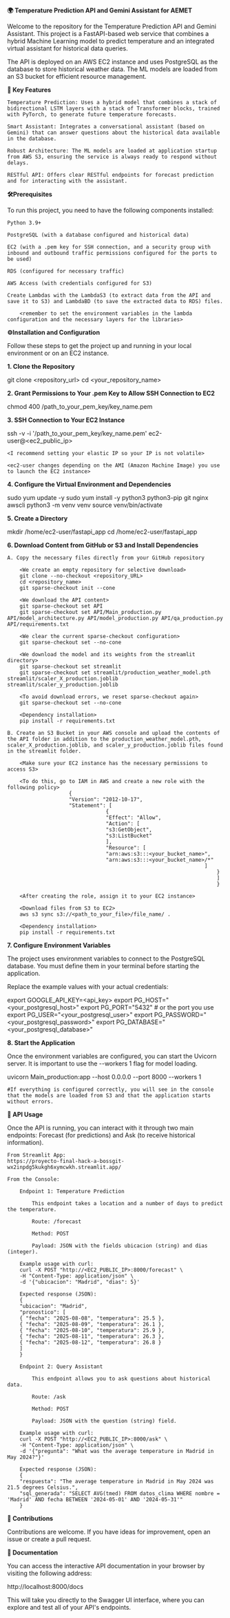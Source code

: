 **🌍  Temperature Prediction API and Gemini Assistant for AEMET** 

Welcome to the repository for the Temperature Prediction API and Gemini Assistant. This project is a FastAPI-based web service that combines a hybrid Machine Learning model to predict temperature and an integrated virtual assistant for historical data queries.

The API is deployed on an AWS EC2 instance and uses PostgreSQL as the database to store historical weather data. The ML models are loaded from an S3 bucket for efficient resource management.

**🚀 Key Features**

    Temperature Prediction: Uses a hybrid model that combines a stack of bidirectional LSTM layers with a stack of Transformer blocks, trained with PyTorch, to generate future temperature forecasts.

    Smart Assistant: Integrates a conversational assistant (based on Gemini) that can answer questions about the historical data available in the database.

    Robust Architecture: The ML models are loaded at application startup from AWS S3, ensuring the service is always ready to respond without delays.

    RESTful API: Offers clear RESTful endpoints for forecast prediction and for interacting with the assistant.

**🛠️Prerequisites**

To run this project, you need to have the following components installed:

    Python 3.9+

    PostgreSQL (with a database configured and historical data)

    EC2 (with a .pem key for SSH connection, and a security group with inbound and outbound traffic permissions configured for the ports to be used)

    RDS (configured for necessary traffic)

    AWS Access (with credentials configured for S3)

    Create Lambdas with the LambdaS3 (to extract data from the API and save it to S3) and LambdaBD (to save the extracted data to RDS) files.

        <remember to set the environment variables in the lambda configuration and the necessary layers for the libraries>
  	

**⚙️Installation and Configuration**

Follow these steps to get the project up and running in your local environment or on an EC2 instance.

**1. Clone the Repository**

git clone <repository_url>
cd <your_repository_name>

**2. Grant Permissions to Your .pem Key to Allow SSH Connection to EC2**

chmod 400 /path_to_your_pem_key/key_name.pem
   
**3. SSH Connection to Your EC2 Instance**

ssh -v -i '/path_to_your_pem_key/key_name.pem' ec2-user@<ec2_public_ip>

    <I recommend setting your elastic IP so your IP is not volatile>

    <ec2-user changes depending on the AMI (Amazon Machine Image) you use to launch the EC2 instance>

**4. Configure the Virtual Environment and Dependencies**

sudo yum update -y
sudo yum install -y python3 python3-pip git nginx awscli
python3 -m venv venv
source venv/bin/activate

**5. Create a Directory**

mkdir /home/ec2-user/fastapi_app
cd /home/ec2-user/fastapi_app

**6. Download Content from GitHub or S3 and Install Dependencies**

    A. Copy the necessary files directly from your GitHub repository

        <We create an empty repository for selective download>
        git clone --no-checkout <repository_URL>
        cd <repository_name>
        git sparse-checkout init --cone

        <We download the API content>
        git sparse-checkout set API
        git sparse-checkout set API/Main_production.py API/model_architecture.py API/model_production.py API/qa_production.py API/requirements.txt

        <We clear the current sparse-checkout configuration>
        git sparse-checkout set --no-cone

        <We download the model and its weights from the streamlit directory>
        git sparse-checkout set streamlit
        git sparse-checkout set streamlit/production_weather_model.pth streamlit/scaler_X_production.joblib streamlit/scaler_y_production.joblib

        <To avoid download errors, we reset sparse-checkout again>
        git sparse-checkout set --no-cone

        <Dependency installation>
        pip install -r requirements.txt

    B. Create an S3 Bucket in your AWS console and upload the contents of the API folder in addition to the production_weather_model.pth, scaler_X_production.joblib, and scaler_y_production.joblib files found in the streamlit folder.

        <Make sure your EC2 instance has the necessary permissions to access S3>

        <To do this, go to IAM in AWS and create a new role with the following policy>
                        {
                        "Version": "2012-10-17",
                        "Statement": [
                                    {
                                    "Effect": "Allow",
                                    "Action": [
                                    "s3:GetObject",
                                    "s3:ListBucket"
                                    ],
                                    "Resource": [
                                    "arn:aws:s3:::<your_bucket_name>",
                                    "arn:aws:s3:::<your_bucket_name>/*"
                                                                    ]
                                                                        }
                                                                        ]
                                                                        }

        <After creating the role, assign it to your EC2 instance>

        <Download files from S3 to EC2>
        aws s3 sync s3://<path_to_your_file>/file_name/ .

        <Dependency installation>
        pip install -r requirements.txt

**7. Configure Environment Variables**

The project uses environment variables to connect to the PostgreSQL database. You must define them in your terminal before starting the application.

Replace the example values with your actual credentials:

export GOOGLE_API_KEY=<api_key>
export PG_HOST="<your_postgresql_host>"
export PG_PORT="5432" # or the port you use
export PG_USER="<your_postgresql_user>"
export PG_PASSWORD="<your_postgresql_password>"
export PG_DATABASE="<your_postgresql_database>"

**8. Start the Application**

Once the environment variables are configured, you can start the Uvicorn server. It is important to use the --workers 1 flag for model loading.

uvicorn Main_production:app --host 0.0.0.0 --port 8000 --workers 1

    #If everything is configured correctly, you will see in the console that the models are loaded from S3 and that the application starts without errors.

**🧪 API Usage**

Once the API is running, you can interact with it through two main endpoints: Forecast (for predictions) and Ask (to receive historical information).

    From Streamlit App:
    https://proyecto-final-hack-a-bossgit-wx2inpdg5kukgh6xymcwkh.streamlit.app/

    From the Console:

        Endpoint 1: Temperature Prediction

            This endpoint takes a location and a number of days to predict the temperature.

            Route: /forecast

            Method: POST

            Payload: JSON with the fields ubicacion (string) and dias (integer).

        Example usage with curl:
        curl -X POST "http://<EC2_PUBLIC_IP>:8000/forecast" \
        -H "Content-Type: application/json" \
        -d '{"ubicacion": "Madrid", "dias": 5}'

        Expected response (JSON):
        {
        "ubicacion": "Madrid",
        "pronostico": [
        { "fecha": "2025-08-08", "temperatura": 25.5 },
        { "fecha": "2025-08-09", "temperatura": 26.1 },
        { "fecha": "2025-08-10", "temperatura": 25.9 },
        { "fecha": "2025-08-11", "temperatura": 26.3 },
        { "fecha": "2025-08-12", "temperatura": 26.8 }
        ]
        }

        Endpoint 2: Query Assistant

            This endpoint allows you to ask questions about historical data.

            Route: /ask

            Method: POST

            Payload: JSON with the question (string) field.

        Example usage with curl:
        curl -X POST "http://<EC2_PUBLIC_IP>:8000/ask" \
        -H "Content-Type: application/json" \
        -d '{"pregunta": "What was the average temperature in Madrid in May 2024?"}'

        Expected response (JSON):
        {
        "respuesta": "The average temperature in Madrid in May 2024 was 21.5 degrees Celsius.",
        "sql_generada": "SELECT AVG(tmed) FROM datos_clima WHERE nombre = 'Madrid' AND fecha BETWEEN '2024-05-01' AND '2024-05-31'"
        }

**🤝 Contributions**

Contributions are welcome. If you have ideas for improvement, open an issue or create a pull request.

**📖 Documentation**

You can access the interactive API documentation in your browser by visiting the following address:

http://localhost:8000/docs

This will take you directly to the Swagger UI interface, where you can explore and test all of your API's endpoints.
